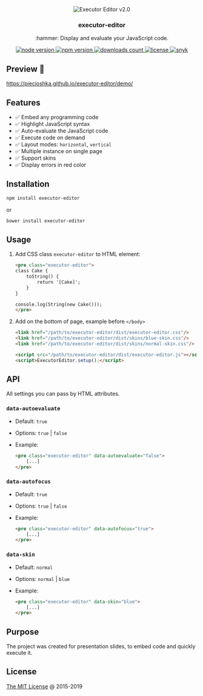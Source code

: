 <p align="center">
    <img src="./screenshots/editor.png" alt="Executor Editor v2.0">
</p>
<h3 align="center">executor-editor</h3>
<p align="center">:hammer: Display and evaluate your JavaScript code.</p>
<p align="center">
    <a href="https://www.npmjs.com/package/executor-editor">
        <img src="https://img.shields.io/node/v/executor-editor.svg" alt="node version"/>
    </a>
    <a href="https://badge.fury.io/js/executor-editor">
        <img src="https://badge.fury.io/js/executor-editor.svg" alt="npm version"/>
    </a>
    <a href="https://www.npmjs.com/package/executor-editor">
        <img src="https://img.shields.io/npm/dt/executor-editor.svg" alt="downloads count"/>
    </a>
    <a href="https://www.npmjs.com/package/executor-editor">
        <img src="https://img.shields.io/npm/l/executor-editor.svg" alt="license"/>
    </a>
    <a href="https://snyk.io/test/github/piecioshka/executor-editor?targetFile=package.json">
        <img src="https://snyk.io/test/github/piecioshka/executor-editor/badge.svg?targetFile=package.json" alt="snyk">
    </a>
</p>

## Preview 🎉

<https://piecioshka.github.io/executor-editor/demo/>

## Features

* :white_check_mark: Embed any programming code
* :white_check_mark: Highlight JavaScript syntax
* :white_check_mark: Auto-evaluate the JavaScript code
* :white_check_mark: Execute code on demand
* :white_check_mark: Layout modes: `horizontal`, `vertical`
* :white_check_mark: Multiple instance on single page
* :white_check_mark: Support skins
* :white_check_mark: Display errors in red color

## Installation

```bash
npm install executor-editor
```

or

```bash
bower install executor-editor
```

## Usage

1. Add CSS class `executor-editor` to HTML element:

    ```html
    <pre class="executor-editor">
    class Cake {
        toString() {
            return '[Cake]';
        }
    }

    console.log(String(new Cake()));
    </pre>
    ```

2. Add on the bottom of page, example before `</body>`

    ```html
    <link href="/path/to/executor-editor/dist/executor-editor.css"/>
    <link href="/path/to/executor-editor/dist/skins/blue-skin.css"/>
    <link href="/path/to/executor-editor/dist/skins/normal-skin.css"/>

    <script src="/path/to/executor-editor/dist/executor-editor.js"></script>
    <script>ExecutorEditor.setup();</script>
    ```

## API

All settings you can pass by HTML attributes.

### `data-autoevaluate`

* Default: `true`
* Options: `true` | `false`
* Example:

    ```html
    <pre class="executor-editor" data-autoevaluate="false">
        [...]
    </pre>
    ```

### `data-autofocus`

* Default: `true`
* Options: `true` | `false`
* Example:

    ```html
    <pre class="executor-editor" data-autofocus="true">
        [...]
    </pre>
    ```

### `data-skin`

* Default: `normal`
* Options: `normal` | `blue`
* Example:

    ```html
    <pre class="executor-editor" data-skin="blue">
        [...]
    </pre>
    ```

## Purpose

The project was created for presentation slides, to embed code and quickly execute it.

## License

[The MIT License](https://piecioshka.mit-license.org) @ 2015-2019
